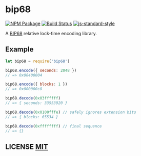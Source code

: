 # bip68
[![NPM Package](https://img.shields.io/npm/v/bip68.svg?style=flat-square)](https://www.npmjs.org/package/bip68)
[![Build Status](https://img.shields.io/travis/bitcoinjs/bip68.svg?branch=master&style=flat-square)](https://travis-ci.org/bitcoinjs/bip68)
[![js-standard-style](https://cdn.rawgit.com/feross/standard/master/badge.svg)](https://github.com/feross/standard)

A [BIP68](https://github.com/bitcoin/bips/blob/master/bip-0068.mediawiki) relative lock-time encoding library.


## Example
``` javascript
let bip68 = require('bip68')

bip68.encode({ seconds: 2048 })
// => 0x00400004

bip68.encode({ blocks: 1 })
// => 0x000000c8

bip68.decode(0x03ffffff)
// => { seconds: 33553920 }

bip68.decode(0x0100fffe) // safely ignores extension bits
// => { blocks: 65534 }

bip68.decode(0xffffffff) // final sequence
// => {}
```


## LICENSE [MIT](LICENSE)
